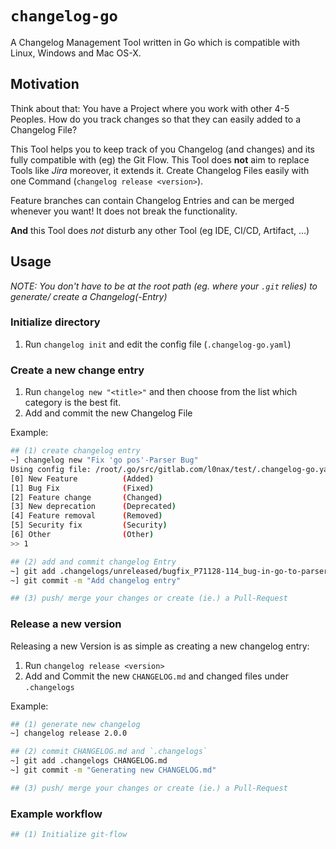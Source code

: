 # `changelog-go`

A Changelog Management Tool written in Go which is compatible with Linux,
Windows and Mac OS-X.

## Motivation

Think about that: You have a Project where you work with other 4-5 Peoples. How do you track changes so that they can
easily added to a Changelog File?

This Tool helps you to keep track of you Changelog (and changes) and its fully compatible with (eg) the Git Flow.
This Tool does **not** aim to replace Tools like _Jira_ moreover, it extends it.
Create Changelog Files easily with one Command (`changelog release <version>`).

Feature branches can contain Changelog Entries and can be merged whenever you want!
It does not break the functionality.

**And** this Tool does _not_ disturb any other Tool (eg IDE, CI/CD, Artifact, ...)


## Usage

_NOTE: You don't have to be at the root path (eg. where your `.git` relies) to
generate/ create a Changelog(-Entry)_

### Initialize directory

1. Run `changelog init` and edit the config file (`.changelog-go.yaml`)

### Create a new change entry

1. Run `changelog new "<title>"` and then choose from the list which category
is the best fit.
2. Add and commit the new Changelog File

Example:
```bash   
## (1) create changelog entry
~] changelog new "Fix 'go pos'-Parser Bug"
Using config file: /root/.go/src/gitlab.com/l0nax/test/.changelog-go.yaml
[0] New Feature          (Added)
[1] Bug Fix              (Fixed)
[2] Feature change       (Changed)
[3] New deprecation      (Deprecated)
[4] Feature removal      (Removed)
[5] Security fix         (Security)
[6] Other                (Other)
>> 1

## (2) add and commit changelog Entry
~] git add .changelogs/unreleased/bugfix_P71128-114_bug-in-go-to-parser-gnAfCUyu
~] git commit -m "Add changelog entry"

## (3) push/ merge your changes or create (ie.) a Pull-Request
```

### Release a new version

Releasing a new Version is as simple as creating a new changelog entry:

1. Run `changelog release <version>`
2. Add and Commit the new `CHANGELOG.md` and changed files under `.changelogs`

Example:
```bash   
## (1) generate new changelog
~] changelog release 2.0.0

## (2) commit CHANGELOG.md and `.changelogs`
~] git add .changelogs CHANGELOG.md
~] git commit -m "Generating new CHANGELOG.md"

## (3) push/ merge your changes or create (ie.) a Pull-Request
```

### Example workflow

```bash
## (1) Initialize git-flow
```

